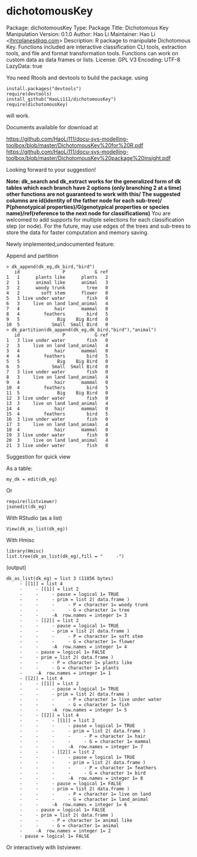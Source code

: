 # dichotomousKey
Package: dichotomousKey Type: Package Title: Dichotomous Key Manipulation Version: 0.1.0 Author: Hao Li Maintainer: Hao Li &lt;lhrcplanes@qq.com> Description: R package to manipulate Dichotomous Key.     Functions included are interactive classification CLI tools, extraction tools, and file and format transformation tools.     Functions can work on custom data as data frames or lists. License: GPL V3 Encoding: UTF-8 LazyData: true

You need Rtools and devtools to build the package. using
```
install.packages("devtools")
require(devtools)
install_github("HaoLi111/dichotomousKey")
require(dichotomousKey)
```
will work.

Documents available for download at

https://github.com/HaoLi111/docu-sys-modelling-toolbox/blob/master/DichotomousKey%20for%20R.pdf
https://github.com/HaoLi111/docu-sys-modelling-toolbox/blob/master/DichotomousKey%20package%20insight.pdf

Looking forward to your suggestion!

**Note: dk_search and dk_extract works for the generalized form of dk tables which each branch have 2 options (only branching 2 at a time) other functions are not guaranteed to work with this/ 
The suggested columns are id(identity of the father node for each sub-tree)/ P(phenotypical properties)/G(genotypical properties or species name)/ref(reference to the next node for classifications)**
You are welcomed to add supports for multiple selections for each classification step (or node). For the future, may use edges of the trees and sub-trees to store the data for faster computation and memory saving.

Newly implemented,undocumented feature:

Append and partition
```
> dk_append(dk_eg,dk_bird,"bird")
   id                P           G ref
1   1      plants like      plants   2
2   1      animal like      animal   3
3   2      woody trunk        tree   0
4   2        soft stem      flower   0
5   3 live under water        fish   0
6   3     live on land land_animal   4
7   4             hair      mammal   0
8   4         feathers        bird   5
9   5              Big    Big Bird   0
10  5            Small  Small Bird   0
> dk_partition(dk_append(dk_eg,dk_bird,"bird"),"animal")
   id                P           G ref
1   3 live under water        fish   0
2   3     live on land land_animal   4
3   4             hair      mammal   0
4   4         feathers        bird   5
5   5              Big    Big Bird   0
6   5            Small  Small Bird   0
7   3 live under water        fish   0
8   3     live on land land_animal   4
9   4             hair      mammal   0
10  4         feathers        bird   5
11  5              Big    Big Bird   0
12  3 live under water        fish   0
13  3     live on land land_animal   4
14  4             hair      mammal   0
15  4         feathers        bird   5
16  3 live under water        fish   0
17  3     live on land land_animal   4
18  4             hair      mammal   0
19  3 live under water        fish   0
20  3     live on land land_animal   4
21  3 live under water        fish   0
```
Suggestion for quick view

As a table:
```
my_dk = edit(dk_eg)
```
Or
```
require(listviewer)
jsonedit(dk_eg)
```



With RStudio (as a list)
```
View(dk_as_list(dk_eg))
```
With Hmisc
```
library(Hmisc)
list.tree(dk_as_list(dk_eg),fill = "     -")
```
(output)
```
dk_as_list(dk_eg) = list 3 (11856 bytes)
     - [[1]] = list 4
     -     - [[1]] = list 2
     -     -     - pause = logical 1= TRUE
     -     -     - prim = list 2( data.frame )
     -     -     -     - P = character 1= woody trunk 
     -     -     -     - G = character 1= tree 
     -     -     -A  row.names = integer 1= 3
     -     - [[2]] = list 2
     -     -     - pause = logical 1= TRUE
     -     -     - prim = list 2( data.frame )
     -     -     -     - P = character 1= soft stem 
     -     -     -     - G = character 1= flower 
     -     -     -A  row.names = integer 1= 4
     -     - pause = logical 1= FALSE
     -     - prim = list 2( data.frame )
     -     -     - P = character 1= plants like 
     -     -     - G = character 1= plants 
     -     -A  row.names = integer 1= 1
     - [[2]] = list 4
     -     - [[1]] = list 2
     -     -     - pause = logical 1= TRUE
     -     -     - prim = list 2( data.frame )
     -     -     -     - P = character 1= live under water 
     -     -     -     - G = character 1= fish 
     -     -     -A  row.names = integer 1= 5
     -     - [[2]] = list 4
     -     -     - [[1]] = list 2
     -     -     -     - pause = logical 1= TRUE
     -     -     -     - prim = list 2( data.frame )
     -     -     -     -     - P = character 1= hair 
     -     -     -     -     - G = character 1= mammal 
     -     -     -     -A  row.names = integer 1= 7
     -     -     - [[2]] = list 2
     -     -     -     - pause = logical 1= TRUE
     -     -     -     - prim = list 2( data.frame )
     -     -     -     -     - P = character 1= feathers 
     -     -     -     -     - G = character 1= bird 
     -     -     -     -A  row.names = integer 1= 8
     -     -     - pause = logical 1= FALSE
     -     -     - prim = list 2( data.frame )
     -     -     -     - P = character 1= live on land 
     -     -     -     - G = character 1= land_animal 
     -     -     -A  row.names = integer 1= 6
     -     - pause = logical 1= FALSE
     -     - prim = list 2( data.frame )
     -     -     - P = character 1= animal like 
     -     -     - G = character 1= animal 
     -     -A  row.names = integer 1= 2
     - pause = logical 1= FALSE
```


Or interactively with listviewer.



